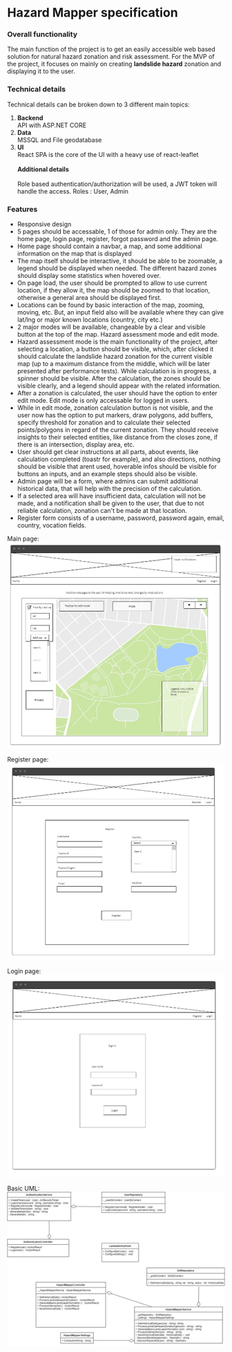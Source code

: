 # Hazard Mapper specification

### Overall functionality
The main function of the project is to get an easily accessible web based solution for natural hazard zonation and risk assessment.
For the MVP of the project, it focuses on mainly on creating <b>landslide hazard</b> zonation and displaying it to the user.

### Technical details
Technical details can be broken down to 3 different main topics:
1. <b>Backend</b> <br> API with ASP.NET CORE 
2. <b>Data</b> <br> MSSQL and File geodatabase
3. <b>UI</b> <br> React SPA is the core of the UI with a heavy use of react-leaflet
<br><br>
<b>Additional details</b><br>
<br> Role based authentication/authorization will be used, a JWT token will handle the access. Roles : User, Admin  


### Features
* Responsive design
* 5 pages should be accessable, 1 of those for admin only. They are the home page, login page, register, forgot password and the admin page.
* Home page should contain a navbar, a map, and some additional information on the map that is displayed
* The map itself should be interactive, it should be able to be zoomable, a legend should be displayed when needed. The different hazard zones should display some statistics when hovered over.
* On page load, the user should be prompted to allow to use current location, if they allow it, the map should be zoomed to that location, otherwise a general area should be displayed first.
* Locations can be found by basic interaction of the map, zooming, moving, etc. But, an input field also will be available where they can give lat/lng or major known locations (country, city etc.)
* 2 major modes will be available, changeable by a clear and visible button at the top of the map. Hazard assessment mode and edit mode.
* Hazard assessment mode is the main functionality of the project, after selecting a location, a button should be visible, which, after clicked it should calculate the landslide hazard zonation for the current visible map (up to a maximum distance from the middle, which will be later presented after performance tests). While calculation is in progress, a spinner should be visible. After the calculation, the zones should be visible clearly, and a legend should appear with the related information.
* After a zonation is calculated, the user should have the option to enter edit mode. Edit mode is only accessable for logged in users.
* While in edit mode, zonation calculation button is not visible, and the user now has the option to put markers, draw polygons, add buffers, specify threshold for zonation and to calculate their selected points/polygons in regard of the current zonation. They should receive insights to their selected entities, like distance from the closes zone, if there is an intersection, display area, etc.
* User should get clear instructions at all parts, about events, like calculation completed (toastr for example), and also directions, nothing should be visible that arent used, hoverable infos should be visible for buttons an inputs, and an example steps should also be visible.
* Admin page will be a form, where admins can submit additional historical data, that will help with the precision of the calculation.
* If a selected area will have insufficient data, calculation will not be made, and a notification shall be given to the user, that due to not reliable calculation, zonation can't be made at that location.
* Register form consists of a username, password, password again, email, country, vocation fields.

Main page:
![alt text](https://github.com/sador23/HazardMapper/blob/master/images/main.jpg "Main")

Register page:
![alt text](https://github.com/sador23/HazardMapper/blob/master/images/register.jpg "Register")

Login page:
![alt text](https://github.com/sador23/HazardMapper/blob/master/images/login.jpg "Login")

Basic UML:
![alt text](https://github.com/sador23/HazardMapper/blob/master/images/basicuml.jpg "Login")
